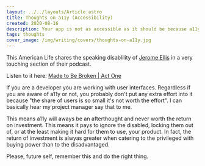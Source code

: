 ```yaml
---
layout: ../../layouts/Article.astro
title: Thoughts on a11y (Accessibility)
created: 2020-08-16
description: Your app is not as accessible as it should be because a11y doesn't pay.
tags: thoughts
cover_image: /img/writing/covers/thoughts-on-a11y.jpg
---
```


This American Life shares the speaking disablility of [Jerome Ellis](http://www.jeromeellis.com/) in a very touching section of their podcast.

Listen to it here: [Made to Be Broken | Act One](https://www.thisamericanlife.org/713/made-to-be-broken/act-one-8)

If you are a developer you are working with user interfaces. Regardless if you are aware of a11y or not, you probably don't put any extra effort into it because "the share of users is so small it's not worth the effort". I can basically hear my project manager say that to me.

This means a11y will aways be an afterthought and never worth the return on investment. This means it pays to ignore the disabled, locking them out of, or at the least making it hard for them to use, your product. In fact, the return of investment is alwyas greater when catering to the privileged with buying power than to the disadvantaged.

Please, future self, remember this and do the right thing.
